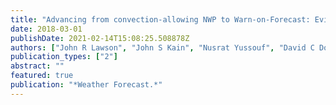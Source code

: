 ```yaml
---
title: "Advancing from convection-allowing NWP to Warn-on-Forecast: Evidence of Progress"
date: 2018-03-01
publishDate: 2021-02-14T15:08:25.508878Z
authors: ["John R Lawson", "John S Kain", "Nusrat Yussouf", "David C Dowell", "Dustan M Wheatley", "Kent H Knopfmeier", "Thomas A Jones"]
publication_types: ["2"]
abstract: ""
featured: true
publication: "*Weather Forecast.*"
---
```



